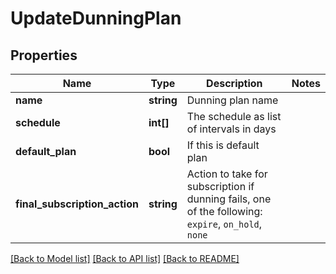 # UpdateDunningPlan

## Properties
Name | Type | Description | Notes
------------ | ------------- | ------------- | -------------
**name** | **string** | Dunning plan name |
**schedule** | **int[]** | The schedule as list of intervals in days |
**default_plan** | **bool** | If this is default plan |
**final_subscription_action** | **string** | Action to take for subscription if dunning fails, one of the following: `expire`, `on_hold`, `none` |

[[Back to Model list]](../README.md#documentation-for-models) [[Back to API list]](../README.md#documentation-for-api-endpoints) [[Back to README]](../README.md)


